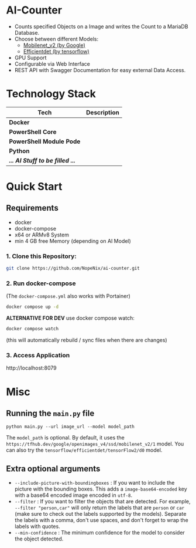 # AI-Counter
- Counts specified Objects on a Image and writes the Count to a MariaDB Database. 
- Choose between different Models:
  - [Mobilenet_v2 (by Google)](https://www.kaggle.com/models/google/mobilenet-v2/tensorFlow1/openimages-v4-ssd-mobilenet-v2/1?tfhub-redirect=true) 
  - [Efficientdet (by tensorflow)](https://www.kaggle.com/models/tensorflow/efficientdet/tensorFlow2/d0/1?tfhub-redirect=true)
- GPU Support 
- Configurable via Web Interface
- REST API with Swagger Documentation for easy external Data Access.

# Technology Stack
|Tech|Description|
|----|-----------|
|**Docker**||
|**PowerShell Core**||
|**PowerShell Module Pode**||
|**Python**||
|***... AI Stuff to be filled ...***||

# Quick Start
## Requirements
- docker
- docker-compose
- x64 or ARMv8 System
- min 4 GB free Memory (depending on AI Model)

### 1. Clone this Repository:
```bash
git clone https://github.com/NopeNix/ai-counter.git
```
### 2. Run docker-compose
(The ```docker-compose.yml``` also works with Portainer)
```bash
docker compose up -d
```
**ALTERNATIVE FOR DEV** use docker compose watch:
```bash
docker compose watch
```
(this will automatically rebuild / sync files when there are changes)

### 3. Access Application
http://localhost:8079

# Misc
## Running the `main.py` file
`python main.py --url image_url --model model_path`

The `model_path` is optional. By default, it uses the `https://tfhub.dev/google/openimages_v4/ssd/mobilenet_v2/1` model. You can also try the `tensorflow/efficientdet/tensorFlow2/d0` model.

## Extra optional arguments
- `--include-picture-with-boundingboxes` : If you want to include the picture with the bounding boxes. This adds a `image-base64-encoded` key with a base64 encoded image encoded in `utf-8`.
- `--filter` : If you want to filter the objects that are detected. For example, `--filter "person,car"` will only return the labels that are `person` or `car` (make sure to check out the labels supported by the models). Separate the labels with a comma, don't use spaces, and don't forget to wrap the labels with quotes.
- `--min-confidence` : The minimum confidence for the model to consider the object detected.
